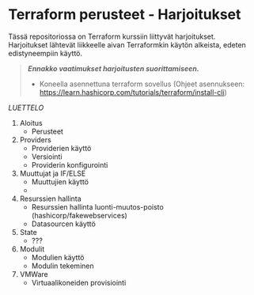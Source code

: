 # Terraform perusteet - Harjoitukset

Tässä repositoriossa on Terraform kurssiin liittyvät harjoitukset.  
Harjoitukset lähtevät liikkeelle aivan Terraformkin käytön alkeista,
edeten edistyneempiin käyttö.

> ***Ennakko vaatimukset harjoitusten suorittamiseen.***
> - Koneella asennettuna terraform sovellus (Ohjeet asennukseen: <https://learn.hashicorp.com/tutorials/terraform/install-cli>)


*LUETTELO*
1. Aloitus
    - Perusteet
2. Providers
    - Providerien käyttö
    - Versiointi
    - Providerin konfigurointi
3. Muuttujat ja IF/ELSE
    - Muuttujien käyttö
    - 
4. Resurssien hallinta
    - Resurssien hallinta luonti-muutos-poisto (hashicorp/fakewebservices)
    - Datasourcen käyttö
5. State
    - ???
5. Modulit
    - Modulien käyttö
    - Modulin tekeminen
6. VMWare
    - Virtuaalikoneiden provisiointi